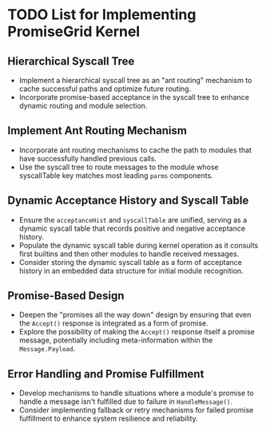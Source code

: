 # TODO List for Implementing PromiseGrid Kernel 

## Hierarchical Syscall Tree
- Implement a hierarchical syscall tree as an "ant routing" mechanism to cache successful paths and optimize future routing.
- Incorporate promise-based acceptance in the syscall tree to enhance dynamic routing and module selection.

## Implement Ant Routing Mechanism
- Incorporate ant routing mechanisms to cache the path to modules that have successfully handled previous calls.
- Use the syscall tree to route messages to the module whose syscallTable key matches most leading `parms` components.

## Dynamic Acceptance History and Syscall Table
- Ensure the `acceptanceHist` and `syscallTable` are unified, serving as a dynamic syscall table that records positive and negative acceptance history.
- Populate the dynamic syscall table during kernel operation as it consults first builtins and then other modules to handle received messages.
- Consider storing the dynamic syscall table as a form of acceptance history in an embedded data structure for initial module recognition.

## Promise-Based Design
- Deepen the "promises all the way down" design by ensuring that even the `Accept()` response is integrated as a form of promise.
- Explore the possibility of making the `Accept()` response itself a promise message, potentially including meta-information within the `Message.Payload`.

## Error Handling and Promise Fulfillment
- Develop mechanisms to handle situations where a module's promise to handle a message isn't fulfilled due to failure in `HandleMessage()`.
- Consider implementing fallback or retry mechanisms for failed promise fulfillment to enhance system resilience and reliability.
